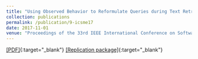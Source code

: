 ```yaml
---
title: "Using Observed Behavior to Reformulate Queries during Text Retrieval-based Bug Localization"
collection: publications
permalink: /publication/9-icsme17
date: 2017-11-01
venue: "Proceedings of the 33rd IEEE International Conference on Software Maintenance and Evolution (ICSME'17), (to appear)"
---
```

[[PDF]](/files/9-icsme17.pdf){:target="_blank"} [[Replication package]](https://seers.utdallas.edu/projects/ob-query-reformulation/){:target="_blank"}